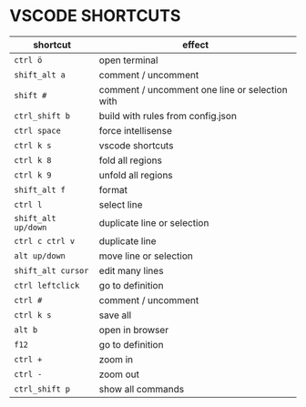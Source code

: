 # VSCODE SHORTCUTS

| shortcut | effect |
| --- | --- |
| `ctrl ö` | open terminal |
| `shift_alt a` | comment / uncomment |
| `shift #` | comment / uncomment one line or selection with |
| `ctrl_shift b` | build with rules from config.json |
| `ctrl space` | force intellisense |
| `ctrl k s` | vscode shortcuts |
| `ctrl k 8` | fold all regions |
| `ctrl k 9` | unfold all regions |
| `shift_alt f` | format |
| `ctrl l` | select line |
| `shift_alt up/down` | duplicate line or selection |
| `ctrl c ctrl v` | duplicate line |
| `alt up/down` | move line or selection |
| `shift_alt cursor` | edit many lines |
| `ctrl leftclick` | go to definition |
| `ctrl #` | comment / uncomment |
| `ctrl k s` | save all |
| `alt b` | open in browser |
| `f12` | go to definition |
| `ctrl +` | zoom in |
| `ctrl -` | zoom out |
| `ctrl_shift p` | show all commands |

